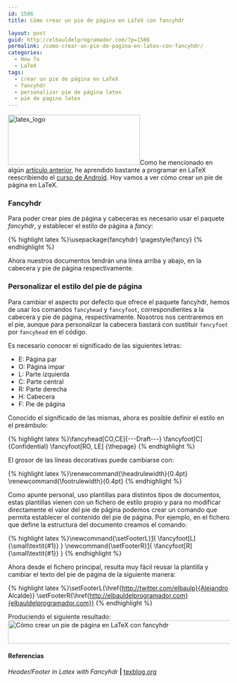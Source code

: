```yaml
---
id: 1586
title: Cómo crear un pie de página en LaTeX con fancyhdr

layout: post
guid: http://elbauldelprogramador.com/?p=1586
permalink: /como-crear-un-pie-de-pagina-en-latex-con-fancyhdr/
categories:
  - How To
  - LaTeX
tags:
  - crear un pie de página en LaTeX
  - fancyhdr
  - personalizar pie de página latex
  - pie de pagina latex
---
```

<img src="http://elbauldelprogramador.com/content/uploads/2013/05/latex_logo.png" alt="latex_logo" width="300" height="114" class="thumbnail alignleft size-full wp-image-1594" />Como he mencionado en algún [artículo anterior][1], he aprendido bastante a programar en LaTeX reescribiendo el [curso de Android][2]. Hoy vamos a ver cómo crear un pie de página en LaTeX.  
  
<!--more-->

### Fancyhdr

Para poder crear pies de página y cabeceras es necesario usar el paquete *fancyhdr*, y establecer el estilo de página a *fancy*:

{% highlight latex %}\usepackage{fancyhdr}
\pagestyle{fancy}
{% endhighlight %}

Ahora nuestros documentos tendrán una línea arriba y abajo, en la cabecera y pie de página respectivamente.

### Personalizar el estilo del pie de página

Para cambiar el aspecto por defecto que ofrece el paquete fancyhdr, hemos de usar los comandos `fancyhead` y `fancyfoot`, correspondientes a la cabecera y pie de página, respectivamente. Nosotros nos centraremos en el pie, aunque para personalizar la cabecera bastará con sustituir `fancyfoot` por `fancyhead` en el código.

Es necesario conocer el significado de las siguientes letras:

  * E: Página par
  * O: Página impar
  * L: Parte izquierda
  * C: Parte central
  * R: Parte derecha
  * H: Cabecera
  * F: Pie de página

Conocido el significado de las mismas, ahora es posible definir el estilo en el preámbulo:

{% highlight latex %}\fancyhead[CO,CE]{---Draft---}
\fancyfoot[C]{Confidential}
\fancyfoot[RO, LE] {\thepage}
{% endhighlight %}

El grosor de las líneas decorativas puede cambiarse con:

{% highlight latex %}\renewcommand{\headrulewidth}{0.4pt}
\renewcommand{\footrulewidth}{0.4pt}
{% endhighlight %}

Como apunte personal, uso plantillas para distintos tipos de documentos, estas plantillas vienen con un fichero de estilo propio y para no modificar directamente el valor del pie de página podemos crear un comando que permita establecer el contenido del pie de página. Por ejemplo, en el fichero que define la estructura del documento creamos el comando:

{% highlight latex %}\newcommand{\setFooterL}[1]{
    \fancyfoot[L]{\small\textit{#1}}
}
\newcommand{\setFooterR}[1]{
    \fancyfoot[R]{\small\textit{#1}}
}
{% endhighlight %}

Ahora desde el fichero principal, resulta muy fácil reusar la plantilla y cambiar el texto del pie de página de la siguiente manera:

{% highlight latex %}\setFooterL{\href{http://twitter.com/elbaulp}{Alejandro Alcalde}}
\setFooterR{\href{http://elbauldelprogramador.com}{elbauldelprogramador.com}}
{% endhighlight %}

Produciendo el siguiente resultado:  
<img src="http://elbauldelprogramador.com/content/uploads/2013/05/footerFancyHdrLatex.png" alt="Cómo crear un pie de página en LaTeX con fancyhdr" title="Cómo crear un pie de página en LaTeX con fancyhdr" width="887" height="53" class="thumbnail aligncenter size-full wp-image-1595" />

#### Referencias

*Header/Footer in Latex with Fancyhdr* **|** <a href="http://texblog.org/2007/11/07/headerfooter-in-latex-with-fancyhdr/" target="_blank">texblog.org</a> 



 [1]: /programacion/resaltar-sintaxis-del-codigo-fuente-en-latex-con-minted/ "Resaltar sintaxis del código fuente en LaTeX con minted"
 [2]: /opensource/disponible-la-primera-parte-del-curso/ "Disponible la primera parte del curso Android en PDF"